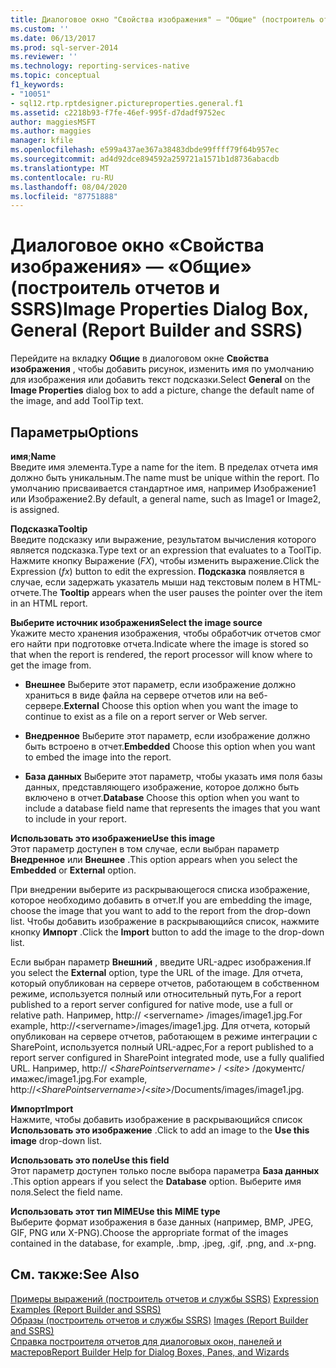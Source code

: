 ```yaml
---
title: Диалоговое окно "Свойства изображения" — "Общие" (построитель отчетов и службы SSRS) | Документация Майкрософт
ms.custom: ''
ms.date: 06/13/2017
ms.prod: sql-server-2014
ms.reviewer: ''
ms.technology: reporting-services-native
ms.topic: conceptual
f1_keywords:
- "10051"
- sql12.rtp.rptdesigner.pictureproperties.general.f1
ms.assetid: c2218b93-f7fe-46ef-995f-d7dadf9752ec
author: maggiesMSFT
ms.author: maggies
manager: kfile
ms.openlocfilehash: e599a437ae367a38483dbde99ffff79f64b957ec
ms.sourcegitcommit: ad4d92dce894592a259721a1571b1d8736abacdb
ms.translationtype: MT
ms.contentlocale: ru-RU
ms.lasthandoff: 08/04/2020
ms.locfileid: "87751888"
---
```

# <a name="image-properties-dialog-box-general-report-builder-and-ssrs"></a><span data-ttu-id="f107a-102">Диалоговое окно «Свойства изображения» — «Общие» (построитель отчетов и SSRS)</span><span class="sxs-lookup"><span data-stu-id="f107a-102">Image Properties Dialog Box, General (Report Builder and SSRS)</span></span>
  <span data-ttu-id="f107a-103">Перейдите на вкладку **Общие** в диалоговом окне **Свойства изображения** , чтобы добавить рисунок, изменить имя по умолчанию для изображения или добавить текст подсказки.</span><span class="sxs-lookup"><span data-stu-id="f107a-103">Select **General** on the **Image Properties** dialog box to add a picture, change the default name of the image, and add ToolTip text.</span></span>  
  
## <a name="options"></a><span data-ttu-id="f107a-104">Параметры</span><span class="sxs-lookup"><span data-stu-id="f107a-104">Options</span></span>  
 <span data-ttu-id="f107a-105">**имя**;</span><span class="sxs-lookup"><span data-stu-id="f107a-105">**Name**</span></span>  
 <span data-ttu-id="f107a-106">Введите имя элемента.</span><span class="sxs-lookup"><span data-stu-id="f107a-106">Type a name for the item.</span></span> <span data-ttu-id="f107a-107">В пределах отчета имя должно быть уникальным.</span><span class="sxs-lookup"><span data-stu-id="f107a-107">The name must be unique within the report.</span></span> <span data-ttu-id="f107a-108">По умолчанию присваивается стандартное имя, например Изображение1 или Изображение2.</span><span class="sxs-lookup"><span data-stu-id="f107a-108">By default, a general name, such as Image1 or Image2, is assigned.</span></span>  
  
 <span data-ttu-id="f107a-109">**Подсказка**</span><span class="sxs-lookup"><span data-stu-id="f107a-109">**Tooltip**</span></span>  
 <span data-ttu-id="f107a-110">Введите подсказку или выражение, результатом вычисления которого является подсказка.</span><span class="sxs-lookup"><span data-stu-id="f107a-110">Type text or an expression that evaluates to a ToolTip.</span></span> <span data-ttu-id="f107a-111">Нажмите кнопку Выражение (*FX*), чтобы изменить выражение.</span><span class="sxs-lookup"><span data-stu-id="f107a-111">Click the Expression (*fx*) button to edit the expression.</span></span> <span data-ttu-id="f107a-112">**Подсказка** появляется в случае, если задержать указатель мыши над текстовым полем в HTML-отчете.</span><span class="sxs-lookup"><span data-stu-id="f107a-112">The **Tooltip** appears when the user pauses the pointer over the item in an HTML report.</span></span>  
  
 <span data-ttu-id="f107a-113">**Выберите источник изображения**</span><span class="sxs-lookup"><span data-stu-id="f107a-113">**Select the image source**</span></span>  
 <span data-ttu-id="f107a-114">Укажите место хранения изображения, чтобы обработчик отчетов смог его найти при подготовке отчета.</span><span class="sxs-lookup"><span data-stu-id="f107a-114">Indicate where the image is stored so that when the report is rendered, the report processor will know where to get the image from.</span></span>  
  
-   <span data-ttu-id="f107a-115">**Внешнее** Выберите этот параметр, если изображение должно храниться в виде файла на сервере отчетов или на веб-сервере.</span><span class="sxs-lookup"><span data-stu-id="f107a-115">**External** Choose this option when you want the image to continue to exist as a file on a report server or Web server.</span></span>  
  
-   <span data-ttu-id="f107a-116">**Внедренное** Выберите этот параметр, если изображение должно быть встроено в отчет.</span><span class="sxs-lookup"><span data-stu-id="f107a-116">**Embedded** Choose this option when you want to embed the image into the report.</span></span>  
  
-   <span data-ttu-id="f107a-117">**База данных** Выберите этот параметр, чтобы указать имя поля базы данных, представляющего изображение, которое должно быть включено в отчет.</span><span class="sxs-lookup"><span data-stu-id="f107a-117">**Database** Choose this option when you want to include a database field name that represents the images that you want to include in your report.</span></span>  
  
 <span data-ttu-id="f107a-118">**Использовать это изображение**</span><span class="sxs-lookup"><span data-stu-id="f107a-118">**Use this image**</span></span>  
 <span data-ttu-id="f107a-119">Этот параметр доступен в том случае, если выбран параметр **Внедренное** или **Внешнее** .</span><span class="sxs-lookup"><span data-stu-id="f107a-119">This option appears when you select the **Embedded** or **External** option.</span></span>  
  
 <span data-ttu-id="f107a-120">При внедрении выберите из раскрывающегося списка изображение, которое необходимо добавить в отчет.</span><span class="sxs-lookup"><span data-stu-id="f107a-120">If you are embedding the image, choose the image that you want to add to the report from the drop-down list.</span></span> <span data-ttu-id="f107a-121">Чтобы добавить изображение в раскрывающийся список, нажмите кнопку **Импорт** .</span><span class="sxs-lookup"><span data-stu-id="f107a-121">Click the **Import** button to add the image to the drop-down list.</span></span>  
  
 <span data-ttu-id="f107a-122">Если выбран параметр **Внешний** , введите URL-адрес изображения.</span><span class="sxs-lookup"><span data-stu-id="f107a-122">If you select the **External** option, type the URL of the image.</span></span> <span data-ttu-id="f107a-123">Для отчета, который опубликован на сервере отчетов, работающем в собственном режиме, используется полный или относительный путь,</span><span class="sxs-lookup"><span data-stu-id="f107a-123">For a report published to a report server configured for native mode, use a full or relative path.</span></span> <span data-ttu-id="f107a-124">Например, http:// \<servername> /images/image1.jpg.</span><span class="sxs-lookup"><span data-stu-id="f107a-124">For example, http://\<servername>/images/image1.jpg.</span></span> <span data-ttu-id="f107a-125">Для отчета, который опубликован на сервере отчетов, работающем в режиме интеграции с SharePoint, используется полный URL-адрес,</span><span class="sxs-lookup"><span data-stu-id="f107a-125">For a report published to a report server configured in SharePoint integrated mode, use a fully qualified URL.</span></span> <span data-ttu-id="f107a-126">Например, http:// \<*SharePointservername*> / \<*site*> /документс/имажес/image1.jpg.</span><span class="sxs-lookup"><span data-stu-id="f107a-126">For example, http://\<*SharePointservername*>/\<*site*>/Documents/images/image1.jpg.</span></span>  
  
 <span data-ttu-id="f107a-127">**Импорт**</span><span class="sxs-lookup"><span data-stu-id="f107a-127">**Import**</span></span>  
 <span data-ttu-id="f107a-128">Нажмите, чтобы добавить изображение в раскрывающийся список **Использовать это изображение** .</span><span class="sxs-lookup"><span data-stu-id="f107a-128">Click to add an image to the **Use this image** drop-down list.</span></span>  
  
 <span data-ttu-id="f107a-129">**Использовать это поле**</span><span class="sxs-lookup"><span data-stu-id="f107a-129">**Use this field**</span></span>  
 <span data-ttu-id="f107a-130">Этот параметр доступен только после выбора параметра **База данных** .</span><span class="sxs-lookup"><span data-stu-id="f107a-130">This option appears if you select the **Database** option.</span></span> <span data-ttu-id="f107a-131">Выберите имя поля.</span><span class="sxs-lookup"><span data-stu-id="f107a-131">Select the field name.</span></span>  
  
 <span data-ttu-id="f107a-132">**Использовать этот тип MIME**</span><span class="sxs-lookup"><span data-stu-id="f107a-132">**Use this MIME type**</span></span>  
 <span data-ttu-id="f107a-133">Выберите формат изображения в базе данных (например, BMP, JPEG, GIF, PNG или X-PNG).</span><span class="sxs-lookup"><span data-stu-id="f107a-133">Choose the appropriate format of the images contained in the database, for example, .bmp, .jpeg, .gif, .png, and .x-png.</span></span>  
  
## <a name="see-also"></a><span data-ttu-id="f107a-134">См. также:</span><span class="sxs-lookup"><span data-stu-id="f107a-134">See Also</span></span>  
 <span data-ttu-id="f107a-135">[Примеры выражений (построитель отчетов и службы SSRS)](report-design/expression-examples-report-builder-and-ssrs.md) </span><span class="sxs-lookup"><span data-stu-id="f107a-135">[Expression Examples &#40;Report Builder and SSRS&#41;](report-design/expression-examples-report-builder-and-ssrs.md) </span></span>  
 <span data-ttu-id="f107a-136">[Образы &#40;построитель отчетов и службы SSRS&#41;](report-design/images-report-builder-and-ssrs.md) </span><span class="sxs-lookup"><span data-stu-id="f107a-136">[Images &#40;Report Builder and SSRS&#41;](report-design/images-report-builder-and-ssrs.md) </span></span>  
 [<span data-ttu-id="f107a-137">Справка построителя отчетов для диалоговых окон, панелей и мастеров</span><span class="sxs-lookup"><span data-stu-id="f107a-137">Report Builder Help for Dialog Boxes, Panes, and Wizards</span></span>](../../2014/reporting-services/report-builder-help-for-dialog-boxes-panes-and-wizards.md)  
  
  

